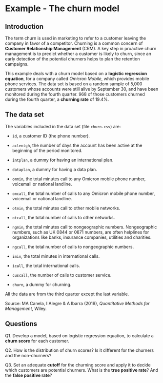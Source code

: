 # Example - The churn model

## Introduction

The term churn is used in marketing to refer to a customer leaving the company in favor of a competitor. Churning is a common concern of **Customer Relationship Management** (CRM). A key step in proactive churn management is to predict whether a customer is likely to churn, since an early detection of the potential churners helps to plan the retention campaigns.

This example deals with a churn model based on a **logistic regression equation**, for a company called *Omicron Mobile*, which provides mobile phone services. The data set is based on a random sample of 5,000 customers whose accounts were still alive by September 30, and have been monitored during the fourth quarter. 968 of those customers churned during the fourth quarter, a **churning rate** of 19.4%.

## The data set

The variables included in the data set (file `churn.csv`) are:

* `id`, a customer ID (the phone number).

* `aclentgh`, the number of days the account has been active at the beginning of the period monitored.

* `intplan`, a dummy for having an international plan.

* `dataplan`, a dummy for having a data plan.

* `ommin`, the total minutes call to any Omicron mobile phone number, voicemail or national landline.

* `omcall`, the total number of calls to any Omicron mobile phone number, voicemail or national landline.

* `otmin`, the total minutes call to other mobile networks.

* `otcall`, the total number of calls to other networks.

* `ngmin`, the total minutes call to nongeographic numbers. Nongeographic numbers, such as UK 0844 or 0871 numbers, are often helplines for organizations like banks, insurance companies, utilities and charities.

* `ngcall`, the total number of calls to nongeographic numbers.

* `imin`, the total minutes in international calls.

* `icall`, the total international calls.

* `cuscall`, the number of calls to customer service.

* `churn`, a dummy for churning.

All the data are from the third quarter except the last variable.

Source: MA Canela, I Alegre & A Ibarra (2019), *Quantitative Methods for Management*, Wiley.

## Questions

Q1. Develop a model, based on logistic regression equation, to calculate a **churn score** for each customer.

Q2. How is the distribution of churn scores? Is it different for the churners and the non-churners?

Q3. Set an adequate **cutoff** for the churning score and apply it to decide which customers are potential churners. What is the **true positive rate**? And the **false positive rate**?
